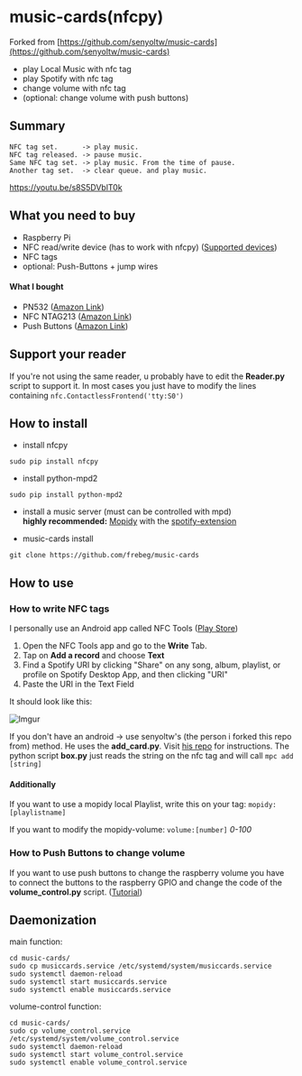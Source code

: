 
﻿

# music-cards(nfcpy)

Forked from [https://github.com/senyoltw/music-cards](https://github.com/senyoltw/music-cards)

 - play Local Music with nfc tag
 - play Spotify with nfc tag
 - change volume with nfc tag
 - (optional: change volume with push buttons)

## Summary

```
NFC tag set.      -> play music.
NFC tag released. -> pause music.
Same NFC tag set. -> play music. From the time of pause.
Another tag set.  -> clear queue. and play music.
```
https://youtu.be/s8S5DVblT0k

## What you need to buy

- Raspberry Pi
- NFC read/write device (has to work with nfcpy) ([Supported devices](https://nfcpy.readthedocs.io/en/latest/overview.html#supported-devices))
- NFC tags
- optional: Push-Buttons + jump wires

#### What I bought
- PN532 ([Amazon Link](https://www.amazon.de/Module-Reader-Writer-Android-MIFARE/dp/B01E452FV8))
- NFC NTAG213 ([Amazon Link]( https://www.amazon.de/Tags-Sticker-NTAG213-Circus-144Byte/dp/B00BTKAI7U))
- Push Buttons ([Amazon Link](https://www.amazon.de/momentanen-Taster-Schalter-Druckknopf-AC250V/dp/B01FDJLRRW/ref=sr_1_7?keywords=pushbutton&qid=1557738106&s=diy&sr=1-7))

## Support your reader
If you're not using the same reader, u probably have to edit the **Reader.py** script to support it.
In most cases you just have to modify the lines containing  ```nfc.ContactlessFrontend('tty:S0')```

## How to install
- install nfcpy  
```
sudo pip install nfcpy
```

- install python-mpd2  
```
sudo pip install python-mpd2
```

- install a music server (must can be controlled with mpd)    
**highly recommended:** [Mopidy](https://docs.mopidy.com/en/latest/installation/debian/) with the [spotify-extension](https://github.com/mopidy/mopidy-spotify#installation)

- music-cards install
```
git clone https://github.com/frebeg/music-cards
```

## How to use

### How to write NFC tags
I personally use an Android app called NFC Tools ([Play Store](https://play.google.com/store/apps/details?id=com.wakdev.wdnfc))

 1. Open the NFC Tools app and go to the **Write** Tab.
 2. Tap on **Add a record** and choose **Text**
 3. Find a Spotify URI by clicking "Share" on any song, album, playlist, or profile on Spotify Desktop App, and then clicking "URI"
 4. Paste the URI in the Text Field

It should look like this:

![Imgur](https://i.imgur.com/4cfcuJD.jpg)


If you don't have an android -> use senyoltw's (the person i forked this repo from) method.
He uses the **add_card.py**. Visit [his repo](https://github.com/senyoltw/music-cards) for instructions. The python script **box.py** just reads the string on the nfc tag and will call ``` mpc add [string] ```

#### Additionally
If you want to use a mopidy local Playlist, write this on your tag:
``` mopidy:[playlistname] ```

If you want to modify the mopidy-volume:
``` volume:[number] ``` *0-100*

### How to Push Buttons to change volume
If you want to use push buttons to change the raspberry volume you have to connect the buttons to the raspberry GPIO and change the code of the **volume_control.py** script. ([Tutorial](https://raspberrypihq.com/use-a-push-button-with-raspberry-pi-gpio/))

## Daemonization

main function:
```
cd music-cards/
sudo cp musiccards.service /etc/systemd/system/musiccards.service
sudo systemctl daemon-reload
sudo systemctl start musiccards.service
sudo systemctl enable musiccards.service
```
volume-control function:
```
cd music-cards/
sudo cp volume_control.service /etc/systemd/system/volume_control.service
sudo systemctl daemon-reload
sudo systemctl start volume_control.service
sudo systemctl enable volume_control.service
```
